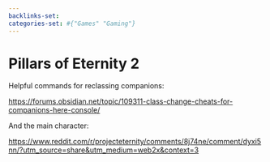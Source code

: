 ```yaml
---
backlinks-set: 
categories-set: #{"Games" "Gaming"}
---
```

# Pillars of Eternity 2

Helpful commands for reclassing companions:

https://forums.obsidian.net/topic/109311-class-change-cheats-for-companions-here-console/

And the main character:

https://www.reddit.com/r/projecteternity/comments/8j74ne/comment/dyxi5nn/?utm_source=share&utm_medium=web2x&context=3